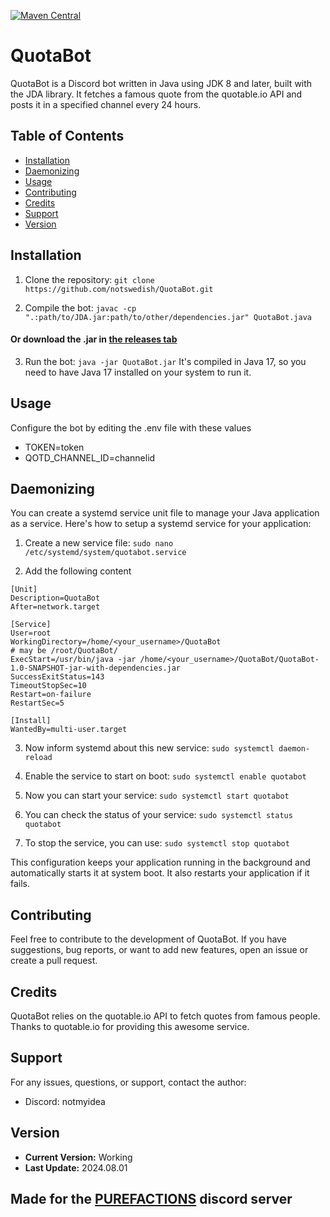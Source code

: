 [![Maven Central](https://maven-badges.herokuapp.com/maven-central/cz.jirutka.rsql/rsql-parser/badge.svg)](https://maven-badges.herokuapp.com/maven-central/cz.jirutka.rsql/rsql-parser)

# QuotaBot

QuotaBot is a Discord bot written in Java using JDK 8 and later, built with the JDA library. It fetches a famous quote from the quotable.io API and posts it in a specified channel every 24 hours.

## Table of Contents
- [Installation](#installation)
- [Daemonizing](#daemonizing)
- [Usage](#usage)
- [Contributing](#contributing)
- [Credits](#credits)
- [Support](#support)
- [Version](#version)

## Installation

1. Clone the repository:
   ```git clone https://github.com/notswedish/QuotaBot.git```

2. Compile the bot:
   ```javac -cp ".:path/to/JDA.jar:path/to/other/dependencies.jar" QuotaBot.java```

#### Or download the .jar in [the releases tab](https://github.com/notswedish/QuotaBot/releases)

3. Run the bot:
   ```java -jar QuotaBot.jar```
   It's compiled in Java 17, so you need to have Java 17 installed on your system to run it.
## Usage

Configure the bot by editing the .env file with these values
- TOKEN=token
- QOTD_CHANNEL_ID=channelid

## Daemonizing
You can create a systemd service unit file to manage your Java application as a service. Here's how to setup a systemd service for your application:
1. Create a new service file:
   ```sudo nano /etc/systemd/system/quotabot.service```

2. Add the following content
```
[Unit]
Description=QuotaBot
After=network.target

[Service]
User=root
WorkingDirectory=/home/<your_username>/QuotaBot
# may be /root/QuotaBot/
ExecStart=/usr/bin/java -jar /home/<your_username>/QuotaBot/QuotaBot-1.0-SNAPSHOT-jar-with-dependencies.jar
SuccessExitStatus=143
TimeoutStopSec=10
Restart=on-failure
RestartSec=5

[Install]
WantedBy=multi-user.target
```
3. Now inform systemd about this new service:
   ```sudo systemctl daemon-reload```

4. Enable the service to start on boot:
   ```sudo systemctl enable quotabot ```

5. Now you can start your service:
   ```sudo systemctl start quotabot```

6. You can check the status of your service:
   ```sudo systemctl status quotabot```

7. To stop the service, you can use:
   ```sudo systemctl stop quotabot```

This configuration keeps your application running in the background and automatically starts it at system boot. It also restarts your application if it fails.
## Contributing

Feel free to contribute to the development of QuotaBot. If you have suggestions, bug reports, or want to add new features, open an issue or create a pull request.

## Credits

QuotaBot relies on the quotable.io API to fetch quotes from famous people. Thanks to quotable.io for providing this awesome service.

## Support

For any issues, questions, or support, contact the author:
- Discord: notmyidea



## Version

- **Current Version:** Working
- **Last Update:** 2024.08.01

## Made for the [PUREFACTIONS](https://discord.gg/purefactions) discord server

